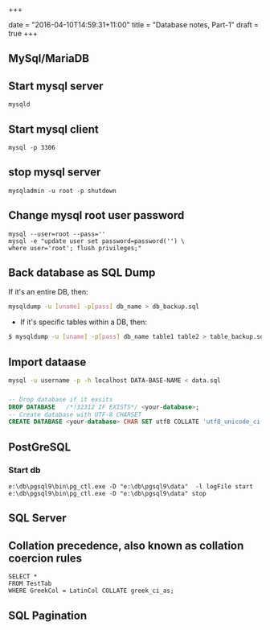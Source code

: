 +++

date = "2016-04-10T14:59:31+11:00"
title = "Database notes, Part-1"
draft = true
+++


## MySql/MariaDB

## Start mysql server
```
mysqld
```

## Start mysql client 
```
mysql -p 3306
```

## stop mysql server
```
mysqladmin -u root -p shutdown
```


## Change mysql root user password
```
mysql --user=root --pass='' 
mysql -e "update user set password=password('') \
where user='root'; flush privileges;"
```

## Back database as SQL Dump 

If it's an entire DB, then:

```bash
mysqldump -u [uname] -p[pass] db_name > db_backup.sql
```

* If it's specific tables within a DB, then:

```bash
$ mysqldump -u [uname] -p[pass] db_name table1 table2 > table_backup.sql
```

## Import dataase 

```bash
mysql -u username -p -h localhost DATA-BASE-NAME < data.sql
```


###
```sql
-- Drop database if it exsits
DROP DATABASE   /*!32312 IF EXISTS*/ <your-database>;
-- Create database with UTF-8 CHARSET 
CREATE DATABASE <your-database> CHAR SET utf8 COLLATE 'utf8_unicode_ci';

```

## PostGreSQL

### Start db

```
e:\db\pgsql9\bin\pg_ctl.exe -D "e:\db\pgsql9\data"  -l logFile start
e:\db\pgsql9\bin\pg_ctl.exe -D "e:\db\pgsql9\data" stop
```


## SQL Server

## Collation precedence, also known as collation coercion rules

```
SELECT * 
FROM TestTab 
WHERE GreekCol = LatinCol COLLATE greek_ci_as;
```
## SQL Pagination